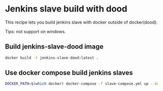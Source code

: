 # Jenkins slave build with dood

This recipe lets you build jenkins slave with docker outside of docker(dood).

Tips: not support on windows.

## Build jenkins-slave-dood image

```bash
docker build -t jenkins-slave-dood:latest .
```

## Use docker compose build jenkins slaves
```bash
DOCKER_PATH=$(which docker) docker-compose -f slave-compose.yml up --build
```